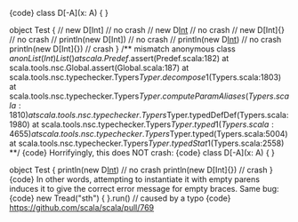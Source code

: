 {code}
class D[-A](x: A) { }

object Test {
  // new D[Int]              // no crash
  // new D[Int]()            // no crash
  // new D[Int]{}            // no crash
  // println(new D[Int])     // no crash
  // println(new D[Int]())   // no crash
  println(new D[Int]{})   // crash
}
/**
mismatch anonymous class $anon List(Int) List()
	at scala.Predef$.assert(Predef.scala:182)
	at scala.tools.nsc.Global.assert(Global.scala:187)
	at scala.tools.nsc.typechecker.Typers$Typer.decompose$1(Typers.scala:1803)
	at scala.tools.nsc.typechecker.Typers$Typer.computeParamAliases(Typers.scala:1810)
	at scala.tools.nsc.typechecker.Typers$Typer.typedDefDef(Typers.scala:1980)
	at scala.tools.nsc.typechecker.Typers$Typer.typed1(Typers.scala:4655)
	at scala.tools.nsc.typechecker.Typers$Typer.typed(Typers.scala:5004)
	at scala.tools.nsc.typechecker.Typers$Typer.typedStat$1(Typers.scala:2558)
**/
{code}
Horrifyingly, this does NOT crash:
{code}
class D[-A](x: A) { }

object Test {
  println(new D[Int]())   // no crash
  println(new D[Int]{})   // crash
}
{code}
In other words, attempting to instantiate it with empty parens induces it to give the correct error message for empty braces.
Same bug:
{code}
new Tread("sth") { }.run() // caused by a typo
{code}
https://github.com/scala/scala/pull/769
